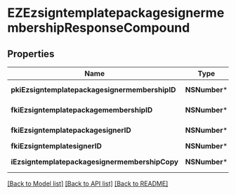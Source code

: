 # EZEzsigntemplatepackagesignermembershipResponseCompound

## Properties
Name | Type | Description | Notes
------------ | ------------- | ------------- | -------------
**pkiEzsigntemplatepackagesignermembershipID** | **NSNumber*** | The unique ID of the Ezsigntemplatepackagesignermembership | 
**fkiEzsigntemplatepackagemembershipID** | **NSNumber*** | The unique ID of the Ezsigntemplatepackagemembership | 
**fkiEzsigntemplatepackagesignerID** | **NSNumber*** | The unique ID of the Ezsigntemplatepackagesigner | 
**fkiEzsigntemplatesignerID** | **NSNumber*** | The unique ID of the Ezsigntemplatesigner | 
**iEzsigntemplatepackagesignermembershipCopy** | **NSNumber*** | The Copy number in case of multiple copies. | [optional] 

[[Back to Model list]](../README.md#documentation-for-models) [[Back to API list]](../README.md#documentation-for-api-endpoints) [[Back to README]](../README.md)


